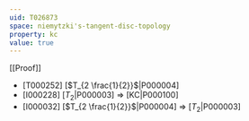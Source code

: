 ```yaml
---
uid: T026873
space: niemytzki's-tangent-disc-topology
property: kc
value: true
---
```

[[Proof]]

* [T000252] [$T_{2 \frac{1}{2}}$|P000004]
* [I000228] [$T_2$|P000003] => [KC|P000100]
* [I000032] [$T_{2 \frac{1}{2}}$|P000004] => [$T_2$|P000003]

